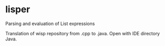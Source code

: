 # lisper
Parsing and evaluation of List expressions

Translation of wisp repository from .cpp to .java. Open with IDE directory Java.
